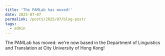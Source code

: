 ```yaml
---
title: 'The PAMLab has moved!'
date: 2025-07-07
permalink: /posts/2025/07/blog-post/
tags:
  - admin
---
```


The PAMLab has moved: we're now based in the Department of Linguistics and Translation at City University of Hong Kong!
